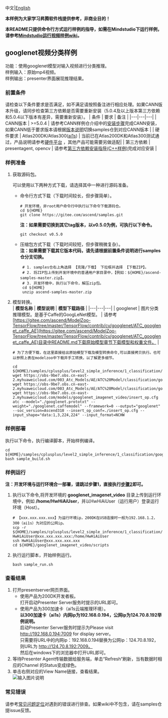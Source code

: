 中文|[English](README.md)

**本样例为大家学习昇腾软件栈提供参考，非商业目的！**

**本README只提供命令行方式运行样例的指导，如需在Mindstudio下运行样例，请参考[Mindstudio运行视频样例wiki](https://gitee.com/ascend/samples/wikis/Mindstudio%E8%BF%90%E8%A1%8C%E8%A7%86%E9%A2%91%E6%A0%B7%E4%BE%8B?sort_id=3170138)。**

## googlenet视频分类样例
功能：使用googlenet模型对输入视频进行分类推理。    
样例输入：原始mp4视频。     
样例输出：presenter界面展现推理结果。     

### 前置条件
请检查以下条件要求是否满足，如不满足请按照备注进行相应处理。如果CANN版本升级，请同步检查第三方依赖是否需要重新安装（5.0.4及以上版本第三方依赖和5.0.4以下版本有差异，需要重新安装）。
| 条件 | 要求 | 备注 |
|---|---|---|
| CANN版本 | >=5.0.4 | 请参考CANN样例仓介绍中的[安装步骤](https://gitee.com/ascend/samples#%E5%AE%89%E8%A3%85)完成CANN安装，如果CANN低于要求版本请根据[版本说明](https://gitee.com/ascend/samples/blob/master/README_CN.md#%E7%89%88%E6%9C%AC%E8%AF%B4%E6%98%8E)切换samples仓到对应CANN版本 |
| 硬件要求 | Atlas200DK/Atlas300([ai1s](https://support.huaweicloud.com/productdesc-ecs/ecs_01_0047.html#ecs_01_0047__section78423209366))  | 当前已在Atlas200DK和Atlas300测试通过，产品说明请参考[硬件平台](https://ascend.huawei.com/zh/#/hardware/product) ，其他产品可能需要另做适配|
| 第三方依赖 | presentagent, opencv | 请参考[第三方依赖安装指导(C++样例)](../../../environment)完成对应安装 |

### 样例准备

1. 获取源码包。

   可以使用以下两种方式下载，请选择其中一种进行源码准备。   
    - 命令行方式下载（下载时间较长，但步骤简单）。
       ```    
       # 开发环境，非root用户命令行中执行以下命令下载源码仓。    
       cd ${HOME}     
       git clone https://gitee.com/ascend/samples.git
       ```
       **注：如果需要切换到其它tag版本，以v0.5.0为例，可执行以下命令。**
       ```
       git checkout v0.5.0
       ```   
    - 压缩包方式下载（下载时间较短，但步骤稍微复杂）。   
       **注：如果需要下载其它版本代码，请先请根据前置条件说明进行samples仓分支切换。**   
       ``` 
        # 1. samples仓右上角选择 【克隆/下载】 下拉框并选择 【下载ZIP】。    
        # 2. 将ZIP包上传到开发环境中的普通用户家目录中，【例如：${HOME}/ascend-samples-master.zip】。     
        # 3. 开发环境中，执行以下命令，解压zip包。     
        cd ${HOME}    
        unzip ascend-samples-master.zip
        ```

2. 模型转换。   
    |  **模型名称**  |  **模型说明**  |  **模型下载路径**  |
    |---|---|---|
    |  googlenet |  图片分类推理模型。是基于Caffe的GoogLeNet模型。 |  请参考[https://gitee.com/ascend/ModelZoo-TensorFlow/tree/master/TensorFlow/contrib/cv/googlenet/ATC_googlenet_caffe_AE](https://gitee.com/ascend/ModelZoo-TensorFlow/tree/master/TensorFlow/contrib/cv/googlenet/ATC_googlenet_caffe_AE)目录中README.md下载原始模型章节下载模型和权重文件。 |
    ```
    # 为了方便下载，在这里直接给出原始模型下载及模型转换命令,可以直接拷贝执行。也可以参照上表在modelzoo中下载并手工转换，以了解更多细节。     
    
    cd ${HOME}/samples/cplusplus/level2_simple_inference/1_classification/googlenet_imagenet_video/model    
    wget https://obs-9be7.obs.cn-east-2.myhuaweicloud.com/003_Atc_Models/AE/ATC%20Model/classification/googlenet.caffemodel    
    wget https://obs-9be7.obs.cn-east-2.myhuaweicloud.com/003_Atc_Models/AE/ATC%20Model/classification/googlenet.prototxt
    wget https://obs-9be7.obs.cn-east-2.myhuaweicloud.com/models/googlenet_imagenet_video/insert_op.cfg
    atc --model="./googlenet.prototxt" --weight="./googlenet.caffemodel" --framework=0 --output="googlenet" --soc_version=Ascend310 --insert_op_conf=./insert_op.cfg --input_shape="data:1,3,224,224" --input_format=NCHW
    ```

### 样例部署

执行以下命令，执行编译脚本，开始样例编译。   
```
cd ${HOME}/samples/cplusplus/level2_simple_inference/1_classification/googlenet_imagenet_video/scripts    
bash sample_build.sh
```

### 样例运行

**注：开发环境与运行环境合一部署，请跳过步骤1，直接执行[步骤2](#step_2)即可。**   

1. 执行以下命令,将开发环境的 **googlenet_imagenet_video** 目录上传到运行环境中，例如 **/home/HwHiAiUser**，并以HwHiAiUser（运行用户）登录运行环境（Host）。    
    ```
    # 【xxx.xxx.xxx.xxx】为运行环境ip，200DK在USB连接时一般为192.168.1.2，300（ai1s）为对应的公网ip。
    scp -r ${HOME}/samples/cplusplus/level2_simple_inference/1_classification/googlenet_imagenet_video HwHiAiUser@xxx.xxx.xxx.xxx:/home/HwHiAiUser    
    ssh HwHiAiUser@xxx.xxx.xxx.xxx     
    cd ${HOME}/googlenet_imagenet_video/scripts
    ```

2. <a name="step_2"></a>执行运行脚本，开始样例运行。         
    ```
    bash sample_run.sh
    ```

### 查看结果
1. 打开presentserver网页界面。   
   - 使用产品为200DK开发者板。    
      打开启动Presenter Server服务时提示的URL即可。   
   - 使用产品为300加速卡（ai1s云端推理环境）。    
      **以300加速卡（ai1s）内网ip为192.168.0.194，公网ip为124.70.8.192举例说明。**     
      启动Presenter Server服务时提示为Please visit http://192.168.0.194:7009 for display server。    
      只需要将URL中的内网ip：192.168.0.194替换为公网ip：124.70.8.192，则URL为 http://124.70.8.192:7009。    
      然后在windows下的浏览器中打开URL即可。    
2. 等待Presenter Agent传输数据给服务端，单击“Refresh“刷新，当有数据时相应的Channel 的Status变成绿色。     
3. 单击右侧对应的View Name链接，查看结果。      
![输入图片说明](https://images.gitee.com/uploads/images/2021/1028/112451_42a875fe_8083019.png "微信图片_20211028112435.png")

### 常见错误
请参考[常见问题定位](https://gitee.com/ascend/samples/wikis/%E5%B8%B8%E8%A7%81%E9%97%AE%E9%A2%98%E5%AE%9A%E4%BD%8D/%E4%BB%8B%E7%BB%8D)对遇到的错误进行排查。如果wiki中不包含，请在samples仓提issue反馈。